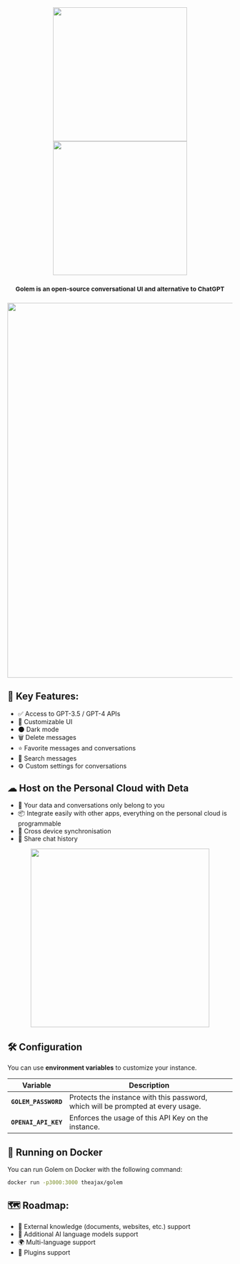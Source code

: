 <div align="center">

<img src="./public/image/logo-light-lettered.svg#gh-light-mode-only" width="300" />
<img src="./public/image/logo-dark-lettered.svg#gh-dark-mode-only" width="300" />

<h3><sup>Golem is an open-source conversational UI and alternative to ChatGPT</sup><h3>


<img src="https://user-images.githubusercontent.com/8951736/236704737-3591e45f-11cc-410a-8cf7-e10288233c8d.png" width=840>

</div>



## 🚀 Key Features:

- ✅ Access to GPT-3.5 / GPT-4 APIs
- 🎨 Customizable UI
- 🌑 Dark mode
- 🗑️ Delete messages
- ⭐️ Favorite messages and conversations
- 🔎 Search messages
- ⚙️ Custom settings for conversations

## ☁ Host on the Personal Cloud with Deta

- 🔑 Your data and conversations only belong to you
- 📦 Integrate easily with other apps, everything on the personal cloud is programmable
- 💠 Cross device synchronisation
- 🍻 Share chat history

<div align="center">
<a href="https://deta.space/discovery/@henrycunh/golem" _target="blank">
<img src="https://raw.githubusercontent.com/deta/community-content/main/Install-Button/dark.svg#gh-dark-mode-only" width="400" />
</a>
</div>

## 🛠 Configuration
You can use **environment variables** to customize your instance.

| Variable | Description |
| -------- | ----------- |
| **`GOLEM_PASSWORD`** | Protects the instance with this password, which will be prompted at every usage. |
| **`OPENAI_API_KEY`** | Enforces the usage of this API Key on the instance. |

## 🐳 Running on Docker
You can run Golem on Docker with the following command:

```bash
docker run -p3000:3000 theajax/golem
```

## 🗺️ Roadmap:

- 📄 External knowledge (documents, websites, etc.) support
- 🤖 Additional AI language models support
- 🌍 Multi-language support
- 🔌 Plugins support 



